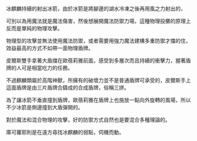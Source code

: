 冰麒麟持續的射出冰箭，由於冰箭是將腳邊的湖水冷凍之後再用風之力射出的，

可別以為用魔法就是魔法傷害，然後想展開魔法防禦力場，這種物理投擲的原理上反而是單純的物理攻擊。

物理型的攻擊並無法使用魔法防禦，或者需要用強力魔法建構多重防禦才擋的住，效益最高的方式不如帶一面物理盾牌。

皮爾斯雙手拿著大盾擋在歐蓓莉雅前面，感受到多層次而且持續的衝擊力，握著盾牌的人可是相當吃力的任務。

不過麒麟類屬於高階神獸，所擁有的破壞力並不是普通盾牌可承受的，皮爾斯手上這面盾牌是由三片盾牌合鑄成的合成盾牌，俗稱三拼。

為了讓冰箭不垂直撞到盾牌，歐蓓莉雅在盾牌上也施放一點向外旋轉的風場，所以不少冰箭是側邊撞到大盾彈開的。

對於魔法和混合物理的攻擊，好的防禦方式自然也是要混合多種理論的。

庫可蘿耶則是在遠方尋找冰麒麟的弱點，伺機而動。
